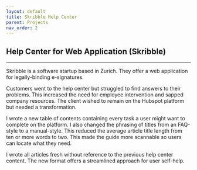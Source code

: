 ```yaml
---
layout: default
title: Skribble Help Center
parent: Projects
nav_order: 2
---
```


## Help Center for Web Application (Skribble)
---  

Skribble is a software startup based in Zurich. They offer a web application for legally-binding e-signatures.

Customers went to the help center but struggled to find answers to their problems. This increased the need for employee intervention and sapped company resources. The client wished to remain on the Hubspot platform but needed a transformation.

I wrote a new table of contents containing every task a user might want to complete on the platform. I also changed the phrasing of titles from an FAQ-style to a manual-style. This reduced the average article title length from ten or more words to two. This made the guide more scannable so users can locate what they need.

I wrote all articles fresh without reference to the previous help center content. The new format offers a streamlined approach for user self-help.
